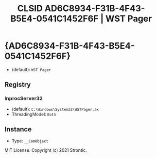 ﻿---
title: "CLSID AD6C8934-F31B-4F43-B5E4-0541C1452F6F | WST Pager"
excerpt: What is COM-Object CLSID AD6C8934-F31B-4F43-B5E4-0541C1452F6F?
---

# {AD6C8934-F31B-4F43-B5E4-0541C1452F6F}

* (default): `WST Pager`

## Registry


### InprocServer32

* (default): `C:\Windows\System32\WSTPager.ax`
* ThreadingModel: `Both`

## Instance

* Type: `__ComObject`

MIT License. Copyright (c) 2021 Strontic.


